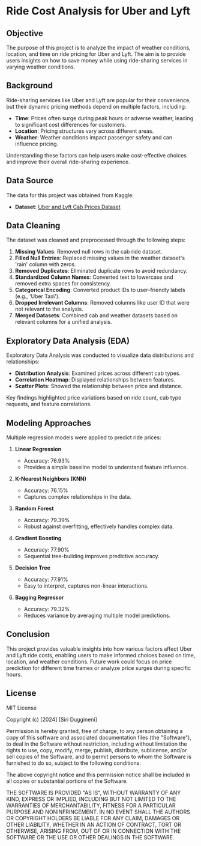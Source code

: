 # Ride Cost Analysis for Uber and Lyft

## Objective
The purpose of this project is to analyze the impact of weather conditions, location, and time on ride pricing for Uber and Lyft. The aim is to provide users insights on how to save money while using ride-sharing services in varying weather conditions.

## Background
Ride-sharing services like Uber and Lyft are popular for their convenience, but their dynamic pricing methods depend on multiple factors, including:

- **Time**: Prices often surge during peak hours or adverse weather, leading to significant cost differences for customers.
- **Location**: Pricing structures vary across different areas.
- **Weather**: Weather conditions impact passenger safety and can influence pricing.

Understanding these factors can help users make cost-effective choices and improve their overall ride-sharing experience.

## Data Source
The data for this project was obtained from Kaggle:
- **Dataset**: [Uber and Lyft Cab Prices Dataset](https://www.kaggle.com/datasets/ravi72munde/uber-lyft-cab-prices)

## Data Cleaning
The dataset was cleaned and preprocessed through the following steps:

1. **Missing Values**: Removed null rows in the cab ride dataset.
2. **Filled Null Entries**: Replaced missing values in the weather dataset's 'rain' column with zeros.
3. **Removed Duplicates**: Eliminated duplicate rows to avoid redundancy.
4. **Standardized Column Names**: Converted text to lowercase and removed extra spaces for consistency.
5. **Categorical Encoding**: Converted product IDs to user-friendly labels (e.g., 'Uber Taxi').
6. **Dropped Irrelevant Columns**: Removed columns like user ID that were not relevant to the analysis.
7. **Merged Datasets**: Combined cab and weather datasets based on relevant columns for a unified analysis.

## Exploratory Data Analysis (EDA)
Exploratory Data Analysis was conducted to visualize data distributions and relationships:

- **Distribution Analysis**: Examined prices across different cab types.
- **Correlation Heatmap**: Displayed relationships between features.
- **Scatter Plots**: Showed the relationship between price and distance.

Key findings highlighted price variations based on ride count, cab type requests, and feature correlations.

## Modeling Approaches
Multiple regression models were applied to predict ride prices:

1. **Linear Regression**
   - Accuracy: 76.93%
   - Provides a simple baseline model to understand feature influence.

2. **K-Nearest Neighbors (KNN)**
   - Accuracy: 76.15%
   - Captures complex relationships in the data.

3. **Random Forest**
   - Accuracy: 79.39%
   - Robust against overfitting, effectively handles complex data.

4. **Gradient Boosting**
   - Accuracy: 77.90%
   - Sequential tree-building improves predictive accuracy.

5. **Decision Tree**
   - Accuracy: 77.91%
   - Easy to interpret, captures non-linear interactions.

6. **Bagging Regressor**
   - Accuracy: 79.32%
   - Reduces variance by averaging multiple model predictions.

## Conclusion
This project provides valuable insights into how various factors affect Uber and Lyft ride costs, enabling users to make informed choices based on time, location, and weather conditions. Future work could focus on price prediction for different time frames or analyze price surges during specific hours.


## License
MIT License

Copyright (c) [2024] [Siri Duggineni]

Permission is hereby granted, free of charge, to any person obtaining a copy
of this software and associated documentation files (the "Software"), to deal
in the Software without restriction, including without limitation the rights
to use, copy, modify, merge, publish, distribute, sublicense, and/or sell
copies of the Software, and to permit persons to whom the Software is
furnished to do so, subject to the following conditions:

The above copyright notice and this permission notice shall be included in all
copies or substantial portions of the Software.

THE SOFTWARE IS PROVIDED "AS IS", WITHOUT WARRANTY OF ANY KIND, EXPRESS OR
IMPLIED, INCLUDING BUT NOT LIMITED TO THE WARRANTIES OF MERCHANTABILITY,
FITNESS FOR A PARTICULAR PURPOSE AND NONINFRINGEMENT. IN NO EVENT SHALL THE
AUTHORS OR COPYRIGHT HOLDERS BE LIABLE FOR ANY CLAIM, DAMAGES OR OTHER
LIABILITY, WHETHER IN AN ACTION OF CONTRACT, TORT OR OTHERWISE, ARISING FROM,
OUT OF OR IN CONNECTION WITH THE SOFTWARE OR THE USE OR OTHER DEALINGS IN THE
SOFTWARE.
